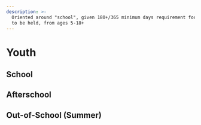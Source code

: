 ```yaml
---
description: >-
  Oriented around "school", given 180+/365 minimum days requirement for school
  to be held, from ages 5-18+
---
```


# Youth

## School&#x20;

## Afterschool&#x20;

## Out-of-School (Summer)
